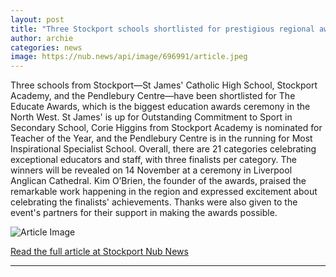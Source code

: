 ```yaml
---
layout: post
title: "Three Stockport schools shortlisted for prestigious regional award"
author: archie
categories: news
image: https://nub.news/api/image/696991/article.jpeg
---
```

Three schools from Stockport—St James' Catholic High School, Stockport Academy, and the Pendlebury Centre—have been shortlisted for The Educate Awards, which is the biggest education awards ceremony in the North West. St James' is up for Outstanding Commitment to Sport in Secondary School, Corie Higgins from Stockport Academy is nominated for Teacher of the Year, and the Pendlebury Centre is in the running for Most Inspirational Specialist School. Overall, there are 21 categories celebrating exceptional educators and staff, with three finalists per category. The winners will be revealed on 14 November at a ceremony in Liverpool Anglican Cathedral. Kim O’Brien, the founder of the awards, praised the remarkable work happening in the region and expressed excitement about celebrating the finalists' achievements. Thanks were also given to the event's partners for their support in making the awards possible.

![Article Image](https://nub.news/api/image/696991/article.jpeg)

[Read the full article at Stockport Nub News](https://stockport.nub.news/news/local-news/three-stockport-schools-shortlisted-for-prestigious-regional-award-273875)

---
